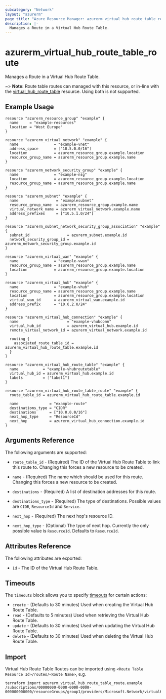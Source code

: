 ```yaml
---
subcategory: "Network"
layout: "azurerm"
page_title: "Azure Resource Manager: azurerm_virtual_hub_route_table_route"
description: |-
  Manages a Route in a Virtual Hub Route Table.
---
```


# azurerm_virtual_hub_route_table_route

Manages a Route in a Virtual Hub Route Table.

~> **Note:** Route table routes can managed with this resource, or in-line with the [virtual_hub_route_table](virtual_hub_route_table.html) resource. Using both is not supported.

## Example Usage

```hcl
resource "azurerm_resource_group" "example" {
  name     = "example-resources"
  location = "West Europe"
}

resource "azurerm_virtual_network" "example" {
  name                = "example-vnet"
  address_space       = ["10.5.0.0/16"]
  location            = azurerm_resource_group.example.location
  resource_group_name = azurerm_resource_group.example.name
}

resource "azurerm_network_security_group" "example" {
  name                = "example-nsg"
  location            = azurerm_resource_group.example.location
  resource_group_name = azurerm_resource_group.example.name
}

resource "azurerm_subnet" "example" {
  name                 = "examplesubnet"
  resource_group_name  = azurerm_resource_group.example.name
  virtual_network_name = azurerm_virtual_network.example.name
  address_prefixes     = ["10.5.1.0/24"]
}

resource "azurerm_subnet_network_security_group_association" "example" {
  subnet_id                 = azurerm_subnet.example.id
  network_security_group_id = azurerm_network_security_group.example.id
}

resource "azurerm_virtual_wan" "example" {
  name                = "example-vwan"
  resource_group_name = azurerm_resource_group.example.name
  location            = azurerm_resource_group.example.location
}

resource "azurerm_virtual_hub" "example" {
  name                = "example-vhub"
  resource_group_name = azurerm_resource_group.example.name
  location            = azurerm_resource_group.example.location
  virtual_wan_id      = azurerm_virtual_wan.example.id
  address_prefix      = "10.0.2.0/24"
}

resource "azurerm_virtual_hub_connection" "example" {
  name                      = "example-vhubconn"
  virtual_hub_id            = azurerm_virtual_hub.example.id
  remote_virtual_network_id = azurerm_virtual_network.example.id

  routing {
    associated_route_table_id = azurerm_virtual_hub_route_table.example.id
  }
}

resource "azurerm_virtual_hub_route_table" "example" {
  name           = "example-vhubroutetable"
  virtual_hub_id = azurerm_virtual_hub.example.id
  labels         = ["label1"]
}

resource "azurerm_virtual_hub_route_table_route" "example" {
  route_table_id = azurerm_virtual_hub_route_table.example.id

  name              = "example-route"
  destinations_type = "CIDR"
  destinations      = ["10.0.0.0/16"]
  next_hop_type     = "ResourceId"
  next_hop          = azurerm_virtual_hub_connection.example.id
}
```

## Arguments Reference

The following arguments are supported:

* `route_table_id` - (Required) The ID of the Virtual Hub Route Table to link this route to. Changing this forces a new resource to be created.

* `name` - (Required) The name which should be used for this route. Changing this forces a new resource to be created.

* `destinations` - (Required) A list of destination addresses for this route.

* `destinations_type` - (Required) The type of destinations. Possible values are `CIDR`, `ResourceId` and `Service`.

* `next_hop` - (Required) The next hop's resource ID.

* `next_hop_type` - (Optional) The type of next hop. Currently the only possible value is `ResourceId`. Defaults to `ResourceId`.

## Attributes Reference

The following attributes are exported:

* `id` - The ID of the Virtual Hub Route Table.

## Timeouts

The `timeouts` block allows you to specify [timeouts](https://www.terraform.io/docs/configuration/resources.html#timeouts) for certain actions:

* `create` - (Defaults to 30 minutes) Used when creating the Virtual Hub Route Table.
* `read` - (Defaults to 5 minutes) Used when retrieving the Virtual Hub Route Table.
* `update` - (Defaults to 30 minutes) Used when updating the Virtual Hub Route Table.
* `delete` - (Defaults to 30 minutes) Used when deleting the Virtual Hub Route Table.

## Import

Virtual Hub Route Table Routes can be imported using `<Route Table Resource Id>/routes/<Route Name>`, e.g.

```shell
terraform import azurerm_virtual_hub_route_table_route.example /subscriptions/00000000-0000-0000-0000-000000000000/resourceGroups/group1/providers/Microsoft.Network/virtualHubs/virtualHub1/hubRouteTables/routeTable1/routes/routeName
```

